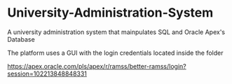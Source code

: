 # University-Administration-System
A university administration system that mainpulates SQL and Oracle Apex's Database

The platform uses a GUI with the login credentials located inside the folder

https://apex.oracle.com/pls/apex/r/ramss/better-ramss/login?session=102213848848331

